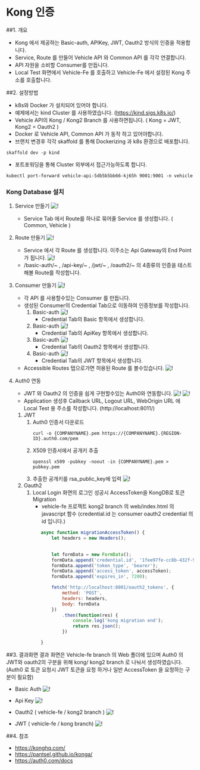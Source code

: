 # Kong 인증

##1. 개요
- Kong 에서 제공하는 Basic-auth, APIKey, JWT, Oauth2 방식의 인증을 적용합니다.
- Service, Route 를 만들어 Vehicle API 와 Common API 를 각각 연결합니다.
- API 자원을 소비할 Consumer를 만듭니다.
- Local Test 화면에서 Vehicle-Fe 를 호출하고 Vehicle-Fe 에서 설정된 Kong 주소를 호출합니다.

##2. 설정방법
- k8s와 Docker 가 설치되어 있어야 합니다.
- 예제에서는 kind Cluster 를 사용하였습니다. (https://kind.sigs.k8s.io/)
- Vehicle API의 Kong / Kong2 Branch 를 사용하면됩니다. ( Kong = JWT, Kong2 = Oauth2 )
- Docker 로 Vehicle API, Common API 가 동작 하고 있어야합니다.
- 브랜치 변경후 각각 skaffold 를 통해 Dockerizing 과 k8s 환경으로 배포합니다.

```shell script
skaffold dev -p kind
```
- 포트포워딩을 통해 Cluster 외부에서 접근가능하도록 합니다.
```shell script
kubectl port-forward vehicle-api-5db5b5bb66-kj65h 9001:9001 -n vehicle
```

### Kong Database 설치
1. Service 만들기
    ![!](./Kong-Auth1.png "")
    - Service Tab 에서 Route를 하나로 묶어줄 Service 를 생성합니다. ( Common, Vehicle )
2. Route 만들기
    ![!](./Kong-Auth2.png "")
    - Service 에서 각 Route 를 생성합니다. 이주소는 Api Gateway의 End Point 가 됩니다.
    ![!](./Kong-Auth3.png "")
    - /basic-auth/~ , /api-key/~ , /jwt/~ , /oauth2/~ 의 4종류의 인증을 테스트해볼 Route를 작성합니다.
    
3. Consumer 만들기
    ![!](./Kong-Auth4.png "")
    - 각 API 를 사용할수있는 Consumer 를 만듭니다.
    - 생성된 Consumer의 Credential Tab으로 이동하여 인증정보를 작성합니다.
        1. Basic-auth
        ![!](./Kong-Auth-Basic-Auth.png "")
            - Credential Tab의 Basic 항목에서 생성합니다.
        2. Basic-auth
        ![!](./Kong-Auth-Api-Key.png "")
            - Credential Tab의 ApiKey 항목에서 생성합니다.
        3. Basic-auth
        ![!](./Kong-Auth-Oauth2.png "")
            - Credential Tab의 Oauth2 항목에서 생성합니다.
        4. Basic-auth
        ![!](./Kong-Auth-Jwt.png "")
            - Credential Tab의 JWT 항목에서 생성합니다.
    - Accessible Routes 탭으로가면 허용된 Route 를 볼수있습니다.
    ![!](./Kong-Auth6.png "")
4. Auth0 연동
    - JWT 와 Oauth2 의 인증을 쉽게 구현할수있는 Auth0와 연동합니다.
    ![!](./Kong-Auth-Auth0-1.png "")
    ![!](./Kong-Auth-Auth0-2.png "")
    - Application 생성후 Callback URL, Logout URL, WebOrigin URL 에 Local Test 용 주소를 작성합니다. (http://localhost:8011/)
    1. JWT
        1. Auth0 인증서 다운로드
            ```shell script
            curl -o {COMPANYNAME}.pem https://{COMPANYNAME}.{REGION-ID}.auth0.com/pem
            ```
        2. X509 인증서에서 공개키 추출
            ```shell script
            openssl x509 -pubkey -noout -in {COMPANYNAME}.pem > pubkey.pem
            ```
        3. 추출한 공개키를 rsa_public_key에 입력
        ![!](./Kong-Auth-Jwt2.png "")
    2. Oauth2
        1. Local Login 화면의 로그인 성공시 AccessToken을 KongDB로 토큰 Migration
            - vehicle-fe 프로젝트 kong2 branch 의 web/index.html 의 javascript 함수
                (credential.id 는 consumer oauth2 credential 의 id 입니다.)
            ```javascript
               async function migrationAccessToken() {
                   let headers = new Headers();
                   
           
                   let formData = new FormData();
                   formData.append('credential.id', '1fee97fe-cc8b-432f-997a-1bff24d5b3e5');
                   formData.append('token_type', 'bearer');
                   formData.append('access_token', accessToken);
                   formData.append('expires_in', 7200);
           
                   fetch('http://localhost:8001/oauth2_tokens', {
                       method: 'POST',
                       headers: headers,
                       body: formData
                   })
                       .then(function(res) {
                           console.log('kong migration end');
                           return res.json();
                       })
           
               }
            ```
        
        
        
    
            

##3. 결과화면
결과 화면은 Vehicle-fe branch 의  Web 폴더에 있으며 Auth0 의 JWT와 oauth2의 구분을 위해 kong/ kong2 branch 로 나눠서 생성하였습니다.
(Auth0 로 토큰 요청시 JWT 토큰을 요청 하거나 일반 AccessToken 을 요청하는 구분이 필요함)

- Basic Auth
![!](./Kong-Auth-Result1.png "")

- Api Key
![!](./Kong-Auth-Result2.png "")

- Oauth2 ( vehicle-fe / kong2 branch )
![!](./Kong-Auth-Result3.png "")

- JWT ( vehicle-fe / kong branch)
![!](./Kong-Auth-Result4.png "")

##4. 참조
- https://konghq.com/
- https://pantsel.github.io/konga/
- https://auth0.com/docs




